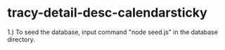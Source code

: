 # tracy-detail-desc-calendarsticky

1.) To seed the database, input command "node seed.js" in the database directory.